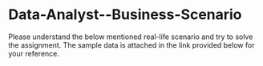 # Data-Analyst--Business-Scenario
Please understand the below mentioned real-life scenario and try to solve the assignment. The sample data is attached in the link provided below for your reference.
